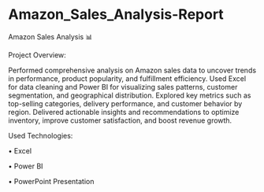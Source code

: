 # Amazon_Sales_Analysis-Report

Amazon Sales Analysis 📊

Project Overview:

Performed comprehensive analysis on Amazon sales data to uncover trends in performance, product popularity, and fulfillment efficiency.
Used Excel for data cleaning and Power BI for visualizing sales patterns, customer segmentation, and geographical distribution.
Explored key metrics such as top-selling categories, delivery performance, and customer behavior by region.
Delivered actionable insights and recommendations to optimize inventory, improve customer satisfaction, and boost revenue growth.


Used Technologies:

•  Excel

•  Power BI

•  PowerPoint Presentation
